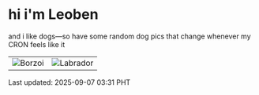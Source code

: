 # hi i'm Leoben

and i like dogs—so have some random dog pics that change whenever my CRON feels like it

|  |  |
|--------|----------|
| ![Borzoi](https://random-dog-vercel.vercel.app/api/random-borzoi?v=1757187087) | ![Labrador](https://random-dog-vercel.vercel.app/api/random-labrador?v=1757187087) |

Last updated: 2025-09-07 03:31 PHT
